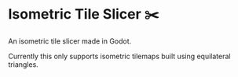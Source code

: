 # Isometric Tile Slicer ✂️

An isometric tile slicer made in Godot. 

Currently this only supports isometric tilemaps built using equilateral triangles.
